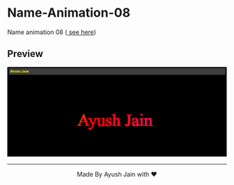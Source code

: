 # Name-Animation-08
Name animation 08 (<a href="https://ayush2967.github.io/Name-Animation-08/"> see here</a>)
## Preview
<img src="a8.png">
<hr>
<p align="center">
  Made By Ayush Jain with ❤️
  </p>
  
